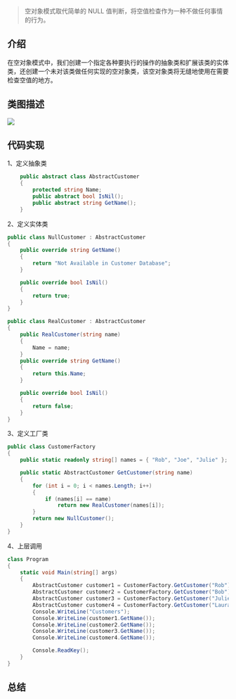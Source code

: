 ﻿> 空对象模式取代简单的 NULL 值判断，将空值检查作为一种不做任何事情的行为。

## 介绍

在空对象模式中，我们创建一个指定各种要执行的操作的抽象类和扩展该类的实体类，还创建一个未对该类做任何实现的空对象类，该空对象类将无缝地使用在需要检查空值的地方。

## 类图描述
![](https://img2018.cnblogs.com/blog/749711/201812/749711-20181216174040738-1685193692.jpg)

## 代码实现

1、定义抽象类

```C#
    public abstract class AbstractCustomer
    {
        protected string Name;
        public abstract bool IsNil();
        public abstract string GetName();
    }
```

2、定义实体类

```C#
public class NullCustomer : AbstractCustomer
{
    public override string GetName()
    {
        return "Not Available in Customer Database";
    }

    public override bool IsNil()
    {
        return true;
    }
}

public class RealCustomer : AbstractCustomer
{
    public RealCustomer(string name)
    {
        Name = name;
    }
    public override string GetName()
    {
        return this.Name;
    }

    public override bool IsNil()
    {
        return false;
    }
}
```

3、定义工厂类

```C#
public class CustomerFactory
{
    public static readonly string[] names = { "Rob", "Joe", "Julie" };

    public static AbstractCustomer GetCustomer(string name)
    {
        for (int i = 0; i < names.Length; i++)
        {
            if (names[i] == name)
                return new RealCustomer(names[i]);
        }
        return new NullCustomer();
    }
}
```

4、上层调用

```C#
class Program
{
    static void Main(string[] args)
    {
        AbstractCustomer customer1 = CustomerFactory.GetCustomer("Rob");
        AbstractCustomer customer2 = CustomerFactory.GetCustomer("Bob");
        AbstractCustomer customer3 = CustomerFactory.GetCustomer("Julie");
        AbstractCustomer customer4 = CustomerFactory.GetCustomer("Laura");
        Console.WriteLine("Customers");
        Console.WriteLine(customer1.GetName());
        Console.WriteLine(customer2.GetName());
        Console.WriteLine(customer3.GetName());
        Console.WriteLine(customer4.GetName());

        Console.ReadKey();
    }
}
```

## 总结
